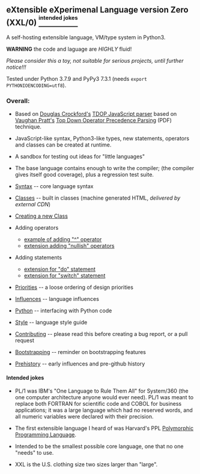 ## eXtensible eXperimenal Language version Zero (XXL/0) [<sup><sup>intended jokes</sup></sup>](#intended-jokes)

A self-hosting extensible language, VM/type system in Python3.

**WARNING** the code and laguage are *HIGHLY* fluid!

*Please consider this a toy, not suitable for serious projects,
until further notice!!!*

Tested under Python 3.7.9 and PyPy3 7.3.1 (needs `export PYTHONIOENCODING=utf8`).

### Overall:

* Based on [Douglas Crockford's](http://crockford.com/)
	[TDOP JavaScript parser](http://crockford.com/javascript/tdop/tdop.html)
	based on [Vaughan Pratt's](http://boole.stanford.edu/pratt.html)
	[Top Down Operator Precedence Parsing](http://web.archive.org/web/20151223215421/http://hall.org.ua/halls/wizzard/pdf/Vaughan.Pratt.TDOP.pdf) (PDF) technique.

* JavaScript-like syntax, Python3-like types,
	new statements, operators and classes can be created at runtime.

* A sandbox for testing out ideas for "little languages"

* The base language contains enough to write the compiler;
	(the compiler gives itself good coverage),
	plus a regression test suite.

* [Syntax](doc/syntax.md) -- core language syntax

<!-- DOUBLE BLEH: no way to link to HTML!?!! no relative link!!!!! -->
<!-- also https://htmlpreview.github.io/ -->
<!-- HTML file w/o "head" section is acceptable .md file?? -->
* [Classes](https://raw.githack.com/philbudne/xxl/main/src/dist/classes.html) -- built in classes (machine generated HTML, *delivered by external CDN*)

* [Creating a new Class](doc/create-class.md)

* Adding operators
    + [example of adding "^" operator](doc/adding-operator.md)
    + [extension adding "nullish" operators](src/lib/ext/nullish.xxl)

* Adding statements
    + [extension for "do" statement](src/lib/ext/do.xxl)
    + [extension for "switch" statement](src/lib/ext/switch.xxl)

* [Priorities](doc/priorities.md) -- a loose ordering of design priorities

* [Influences](doc/influences.md) -- language influences

* [Python](doc/python.md) -- interfacing with Python code

* [Style](doc/style.md) -- language style guide

* [Contributing](doc/contributing.md) -- please read this before creating a bug report, or a pull request

* [Bootstrapping](doc/bootstrapping.md) -- reminder on bootstrapping features

* [Prehistory](doc/prehistory.md) -- early influences and pre-github history

#### Intended jokes

* PL/1 was IBM's "One Language to Rule Them All" for System/360
     (the one computer architecture anyone would ever need).
     PL/1 was meant to replace both FORTRAN for scientific code
     and COBOL for business applications; it was a large
     language which had no reserved words, and all numeric
     variables were declared with their precision.

* The first extensible language I heard of was Harvard's PPL
     [Polymorphic Programming Language](https://en.wikipedia.org/wiki/Polymorphic_Programming_Language).

* Intended to be the smallest possible core language,
     one that no one "needs" to use.

* XXL is the U.S. clothing size two sizes larger than "large".
